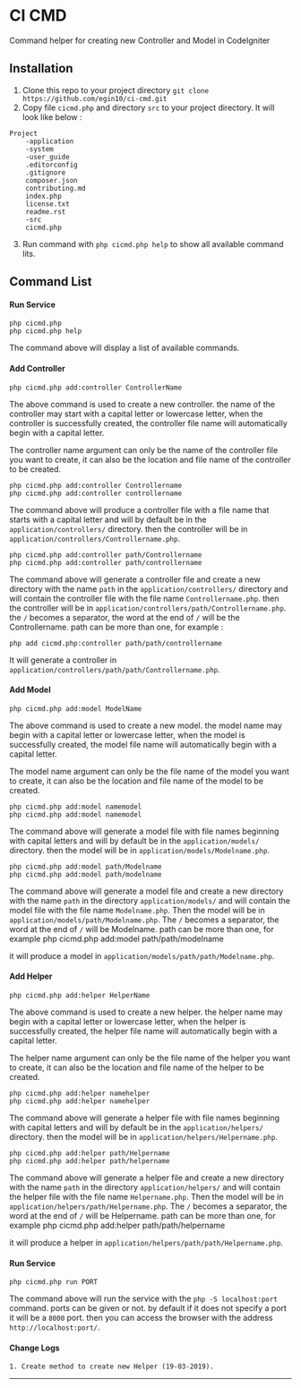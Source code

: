 # CI CMD

Command helper for creating new Controller and Model in CodeIgniter

## Installation

1. Clone this repo to your project directory `git clone https://github.com/egin10/ci-cmd.git`
2. Copy file `cicmd.php` and directory `src` to your project directory. It will look like below :

```
Project
    -application
    -system
    -user_guide
    .editorconfig
    .gitignore
    composer.json
    contributing.md
    index.php
    license.txt
    readme.rst
    -src
    cicmd.php
```

3. Run command with `php cicmd.php help` to show all available command lits.

## Command List

#### Run Service

    php cicmd.php
    php cicmd.php help

The command above will display a list of available commands.

#### Add Controller

    php cicmd.php add:controller ControllerName

The above command is used to create a new controller. the name of the controller may start with a capital letter or lowercase letter, when the controller is successfully created, the controller file name will automatically begin with a capital letter.

The controller name argument can only be the name of the controller file you want to create, it can also be the location and file name of the controller to be created.

    php cicmd.php add:controller Controllername
    php cicmd.php add:controller controllername

The command above will produce a controller file with a file name that starts with a capital letter and will by default be in the `application/controllers/` directory. then the controller will be in `application/controllers/Controllername.php`.

    php cicmd.php add:controller path/Controllername
    php cicmd.php add:controller path/controllername

The command above will generate a controller file and create a new directory with the name `path` in the `application/controllers/` directory and will contain the controller file with the file name `Controllername.php`. then the controller will be in `application/controllers/path/Controllername.php`. the `/` becomes a separator, the word at the end of `/` will be the Controllername. path can be more than one, for example :

    php add cicmd.php:controller path/path/controllername

It will generate a controller in `application/controllers/path/path/Controllername.php`.

#### Add Model

    php cicmd.php add:model ModelName

The above command is used to create a new model. the model name may begin with a capital letter or lowercase letter, when the model is successfully created, the model file name will automatically begin with a capital letter.

The model name argument can only be the file name of the model you want to create, it can also be the location and file name of the model to be created.

    php cicmd.php add:model namemodel
    php cicmd.php add:model namemodel

The command above will generate a model file with file names beginning with capital letters and will by default be in the `application/models/` directory. then the model will be in `application/models/Modelname.php`.

    php cicmd.php add:model path/Modelname
    php cicmd.php add:model path/modelname

The command above will generate a model file and create a new directory with the name `path` in the directory `application/models/` and will contain the model file with the file name `Modelname.php`. Then the model will be in `application/models/path/Modelname.php`.
The `/` becomes a separator, the word at the end of `/` will be Modelname. path can be more than one, for example
php cicmd.php add:model path/path/modelname

it will produce a model in `application/models/path/path/Modelname.php`.

#### Add Helper

    php cicmd.php add:helper HelperName

The above command is used to create a new helper. the helper name may begin with a capital letter or lowercase letter, when the helper is successfully created, the helper file name will automatically begin with a capital letter.

The helper name argument can only be the file name of the helper you want to create, it can also be the location and file name of the helper to be created.

    php cicmd.php add:helper namehelper
    php cicmd.php add:helper namehelper

The command above will generate a helper file with file names beginning with capital letters and will by default be in the `application/helpers/` directory. then the model will be in `application/helpers/Helpername.php`.

    php cicmd.php add:helper path/Helpername
    php cicmd.php add:helper path/helpername

The command above will generate a helper file and create a new directory with the name `path` in the directory `application/helpers/` and will contain the helper file with the file name `Helpername.php`. Then the model will be in `application/helpers/path/Helpername.php`.
The `/` becomes a separator, the word at the end of `/` will be Helpername. path can be more than one, for example
php cicmd.php add:helper path/path/helpername

it will produce a helper in `application/helpers/path/path/Helpername.php`.

#### Run Service

    php cicmd.php run PORT

The command above will run the service with the `php -S localhost:port` command. ports can be given or not. by default if it does not specify a port it will be a `8000` port. then you can access the browser with the address `http://localhost:port/`.


#### Change Logs

    1. Create method to create new Helper (19-03-2019).

---
